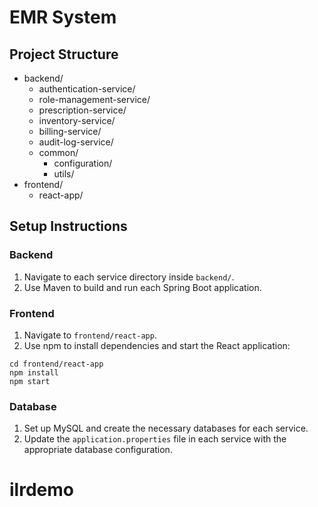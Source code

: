 # EMR System

## Project Structure

- backend/
  - authentication-service/
  - role-management-service/
  - prescription-service/
  - inventory-service/
  - billing-service/
  - audit-log-service/
  - common/
    - configuration/
    - utils/
- frontend/
  - react-app/

## Setup Instructions

### Backend

1. Navigate to each service directory inside `backend/`.
2. Use Maven to build and run each Spring Boot application.

### Frontend

1. Navigate to `frontend/react-app`.
2. Use npm to install dependencies and start the React application:

```
cd frontend/react-app
npm install
npm start
```

### Database

1. Set up MySQL and create the necessary databases for each service.
2. Update the `application.properties` file in each service with the appropriate database configuration.

# ilrdemo
